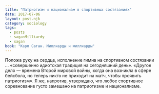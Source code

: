```yaml
---
title: "Патриотизм и национализм в спортивных состязаниях"
date: 2017-07-06
layout: post.njk
category: sociology
tags:
  - posts
  - saganMilliardy
  - sagan
book: "Карл Саган. Миллиарды и миллиарды"
---
```


Положа руку на сердце, исполнение гимна на спортивном состязании … «совершенно идиотская традиция на сегодняшний день». «Другое дело — времена Второй мировой войны, когда она возникла в сфере бейсбола, но теперь никто не приходит на матч, чтобы проявить патриотизм». Я же, напротив, утверждаю, что любое спортивное соревнование густо замешано на патриотизме и национализме.
